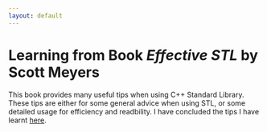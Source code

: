 ```yaml
---
layout: default
---
```


# Learning from Book _Effective STL_ by **Scott Meyers**

This book provides many useful tips when using C++ Standard Library. These tips are either for some general advice when using STL, or some detailed usage for efficiency and readbility. I have concluded the tips I have learnt [here](Effective-STL). 

